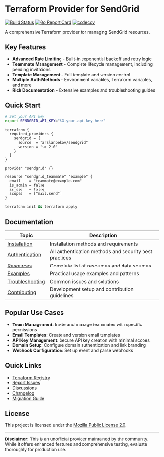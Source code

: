 # Terraform Provider for SendGrid

[![Build Status](https://github.com/arslanbekov/terraform-provider-sendgrid/workflows/Tests/badge.svg)](https://github.com/arslanbekov/terraform-provider-sendgrid/actions)
[![Go Report Card](https://goreportcard.com/badge/github.com/arslanbekov/terraform-provider-sendgrid)](https://goreportcard.com/report/github.com/arslanbekov/terraform-provider-sendgrid)
[![codecov](https://codecov.io/gh/arslanbekov/terraform-provider-sendgrid/branch/master/graph/badge.svg)](https://codecov.io/gh/arslanbekov/terraform-provider-sendgrid)

A comprehensive Terraform provider for managing SendGrid resources.

## Key Features

- **Advanced Rate Limiting** - Built-in exponential backoff and retry logic
- **Teammate Management** - Complete lifecycle management, including pending invitations
- **Template Management** - Full template and version control
- **Multiple Auth Methods** - Environment variables, Terraform variables, and more
- **Rich Documentation** - Extensive examples and troubleshooting guides

## Quick Start

```bash
# Set your API key
export SENDGRID_API_KEY="SG.your-api-key-here"
```

```hcl
terraform {
  required_providers {
    sendgrid = {
      source  = "arslanbekov/sendgrid"
      version = "~> 2.0"
    }
  }
}

provider "sendgrid" {}

resource "sendgrid_teammate" "example" {
  email    = "teammate@example.com"
  is_admin = false
  is_sso   = false
  scopes   = ["mail.send"]
}
```

```bash
terraform init && terraform apply
```

## Documentation

| Topic                                      | Description                                            |
| ------------------------------------------ | ------------------------------------------------------ |
| [Installation](docs/INSTALLATION.md)       | Installation methods and requirements                  |
| [Authentication](docs/AUTHENTICATION.md)   | All authentication methods and security best practices |
| [Resources](docs/RESOURCES.md)             | Complete list of resources and data sources            |
| [Examples](docs/EXAMPLES.md)               | Practical usage examples and patterns                  |
| [Troubleshooting](docs/TROUBLESHOOTING.md) | Common issues and solutions                            |
| [Contributing](docs/CONTRIBUTING.md)       | Development setup and contribution guidelines          |

## Popular Use Cases

- **Team Management**: Invite and manage teammates with specific permissions
- **Email Templates**: Create and version email templates
- **API Key Management**: Secure API key creation with minimal scopes
- **Domain Setup**: Configure domain authentication and link branding
- **Webhook Configuration**: Set up event and parse webhooks

## Quick Links

- [Terraform Registry](https://registry.terraform.io/providers/arslanbekov/sendgrid)
- [Report Issues](https://github.com/arslanbekov/terraform-provider-sendgrid/issues)
- [Discussions](https://github.com/arslanbekov/terraform-provider-sendgrid/discussions)
- [Changelog](CHANGELOG.md)
- [Migration Guide](MIGRATION_GUIDE.md)

## License

This project is licensed under the [Mozilla Public License 2.0](LICENSE).

---

**Disclaimer:** This is an unofficial provider maintained by the community. While it offers enhanced features and comprehensive testing, evaluate thoroughly for production use.
